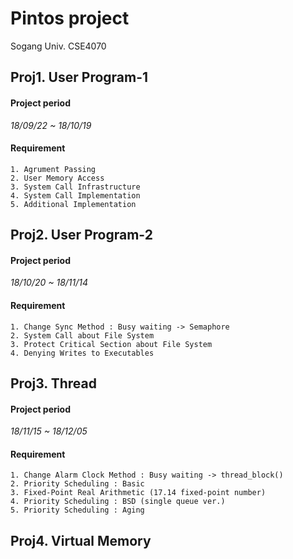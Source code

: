 Pintos project
=====================

Sogang Univ. CSE4070

## Proj1. User Program-1

#### Project period

*18/09/22 ~ 18/10/19*

#### Requirement

```
1. Agrument Passing
2. User Memory Access
3. System Call Infrastructure
4. System Call Implementation
5. Additional Implementation
```

## Proj2. User Program-2

#### Project period

*18/10/20 ~ 18/11/14*

#### Requirement

```
1. Change Sync Method : Busy waiting -> Semaphore
2. System Call about File System
3. Protect Critical Section about File System
4. Denying Writes to Executables
```

## Proj3. Thread

#### Project period

*18/11/15 ~ 18/12/05*

#### Requirement

```
1. Change Alarm Clock Method : Busy waiting -> thread_block()
2. Priority Scheduling : Basic
3. Fixed-Point Real Arithmetic (17.14 fixed-point number)
4. Priority Scheduling : BSD (single queue ver.)
5. Priority Scheduling : Aging
```

## Proj4. Virtual Memory
